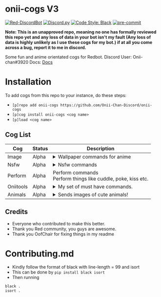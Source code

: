 # onii-cogs V3
[![Red-DiscordBot](https://img.shields.io/badge/Red--DiscordBot-V3-red.svg)](https://github.com/Cog-Creators/Red-DiscordBot)
[![Discord.py](https://img.shields.io/badge/Discord.py-rewrite-blue.svg)](https://github.com/Rapptz/discord.py/tree/rewrite)
[![Code Style: Black](https://img.shields.io/badge/code%20style-black-000000.svg)](https://github.com/ambv/black)
[![pre-commit](https://img.shields.io/badge/pre--commit-enabled-brightgreen?logo=pre-commit&logoColor=white)](https://github.com/pre-commit/pre-commit)

**Note: This is an unapproved repo, meaning no one has formally reviewed this repo yet and any loss of data in your bot isn't my fault (Any loss of data is highly unlikely as I use these cogs for my bot.)
if at all you come across a bug, report it to me in discord.**

Some fun and anime orientated cogs for Redbot.
Discord User:  Onii-chan#3920
Docs: [Docs](https://onii-cogs.readthedocs.io)
 # Installation
To add cogs from this repo to your instance, do these steps:
- `[p]repo add onii-cogs https://github.com/Onii-Chan-Discord/onii-cogs`
- `[p]cog install onii-cogs <cog name>`
- `[p]load <cog name>`

## Cog List
| Cog | Status | Description |
| --- | ---------- |---------------- |
| Image | Alpha |<details><summary>Wallpaper commands for anime</summary>This cog chooses random wallpapers from a different subreddits and sends them to you in an embed.</details>
| Nsfw | Alpha |<details><summary>Nsfw commands</summary>Nsfw commands, proceed with caution.</details>
| Perform |Alpha |<deatails><summary>Perform commands</summary>Perform things like cuddle, poke, kiss etc.</details>
| Oniitools | Alpha |<details><summary> My set of must have commands.</summary>This cog chooses random wallpapers from a different subreddits and sends them to you in an embed.</details>
| Animals | Alpha |<details><summary>Sends images of cute animals!</summary>Sends very cute animals in an embed, more animals coming soon.</details>

## Credits
- Everyone who contributed to make this better.
- Thank you Red community, you guys are awesome.
- Thank you OofChair for fixing things in my readme

# Contributing.md
- Kindly follow the format of black with line-length = 99 and isort
- This can be done by `pip install black isort`
- Then running
```py
black .
isort .
```
